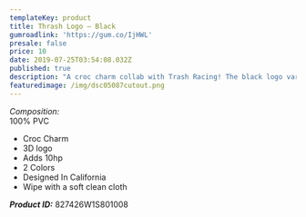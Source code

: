 ```yaml
---
templateKey: product
title: Thrash Logo – Black
gumroadlink: 'https://gum.co/IjHWL'
presale: false
price: 10
date: 2019-07-25T03:54:08.032Z
published: true
description: "A croc charm collab with Trash Racing! The black logo variant. \U0001F994"
featuredimage: /img/dsc05087cutout.png
---
```

_Composition:_\
100% PVC

* Croc Charm
* 3D logo
* Adds 10hp
* 2 Colors
* Designed In California
* Wipe with a soft clean cloth

**_Product ID:_** 827426W1S801008
